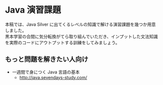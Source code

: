 # Java 演習課題

本稿では、Java Silver に出てくるレベルの知識で解ける演習課題を幾つか用意しました。  
黒本学習の合間に気分転換がてら取り組んでいただき、インプットした文法知識を実際のコードにアウトプットする訓練をしてみましょう。

## もっと問題を解きたい人向け

- 一週間で身につく Java 言語の基本
  - http://java.sevendays-study.com/
